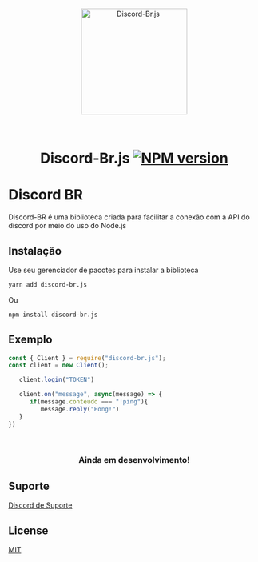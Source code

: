 <div align="center">
   <br />
   <p>
   <img src="https://media.discordapp.net/attachments/810855209193701489/813364137513320508/dbr_512.png?width=498&height=498" alt="Discord-Br.js" width="212">
   </p>
   <br />
   <p style="font-size=20px">
   <h1>

   Discord-Br.js [![NPM version](https://img.shields.io/npm/v/discord-br.js.svg?style=flat-square)](https://npmjs.com/package/discord-br.js)
   =============
   </h1>
   </p>
</div>

# Discord BR

Discord-BR é uma biblioteca criada para facilitar a conexão com a API do discord por meio do uso do Node.js

## Instalação

Use seu gerenciador de pacotes para instalar a biblioteca 

```bash
yarn add discord-br.js 
```
Ou

```bash
npm install discord-br.js 
```

## Exemplo

```javascript
const { Client } = require("discord-br.js");
const client = new Client();

   client.login("TOKEN")

   client.on("message", async(message) => {
      if(message.conteudo === "!ping"){
         message.reply("Pong!")
   }
})
```

<div align="center">
   <br />
   <p style="font-size=10px">
   <h3>Ainda em desenvolvimento!</h3>
   </p>
</div>

## Suporte

[Discord de Suporte](https://discord.gg/MNBCzxaFsY)

## License

[MIT](https://choosealicense.com/licenses/mit/)
